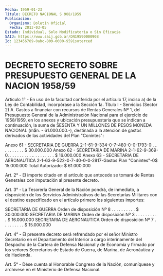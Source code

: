 ```yaml
---
Fecha: 1959-01-23
Título: DECRETO NACIONAL S 908/1959
Publicación:
  Organismo: Boletín Oficial
  Fecha: 2013-03-05
Estado: Individual, Solo Modificatoria o Sin Eficacia
SAIJ: https://www.saij.gob.ar/DN19590000908
Id: 123456789-0abc-809-0000-9591soterced
---
```

# DECRETO SECRETO SOBRE PRESUPUESTO GENERAL DE LA NACION 1958/59

<a id="1"></a>
Artículo 1° - En uso de la facultad conferida por el artículo 17, inciso a) de la Ley de Contabilidad, incorpórase a la Sección 1a. Título I - Servicios (Sector 2) A. Gastos a financiar con recursos de Rentas Generales Nº 1, del Presupuesto General de la Administración Nacional para el ejercicio de 1958/1959, en los anexos y ubicación presupuestaria que se indican a continuación, la suma de SESENTA Y UN MILLONES DE PESOS MONEDA NACIONAL (m$n. - 61.000.000.-), destinada a la atención de gastos derivados de las actividades del Plan "Conintes":

 Anexo 61 - SECRETARIA DE GUERRA  2-1-61-9-334-0-7-480-0-0-1793-0 . .. . . . . . . . . $ 30.000.000 Anexo 62 - SECRETARIA DE MARINA 2-1-62-9-369-0. . . . . . . . . . .. . . . . . . . . $ 16.000.000 Anexo 63 - SECRETARIA DE AERONAUTICA 2-1-63-9-522-0-7-40-0-0-2817-Gastos Plan "Conintes"-0$ 15.000.000                                   Total Autorizado: $ 61.000.000

<a id="2"></a>
Art. 2° - El importe citado en el artículo que antecede se tomará de Rentas Generales con imputación al presente decreto.

<a id="3"></a>
Art. 3° - La Tesorería General de la Nación pondrá, de inmediato, a disposición de los Servicios Administrativos de las Secretarías Militares con el destino especificado en el artículo primero los siguientes importes:

 SECRETARIA DE GUERRA Orden de disposición Nº 8  . . . . . . . . . . $ 30.000.000 SECRETARIA DE MARINA Orden de disposición Nº 3  . . . . . . . . . . $ 16.000.000 SECRETARIA DE AERONAUTICA Orden de disposición Nº 7    . . . . . . . . . $ 15.000.000

<a id="4"></a>
Art. 4° - El presente decreto será refrendado por el señor Ministro Secretario en el Departamento del Interior a cargo interinamente del Despacho de la Cartera de Defensa Nacional y de Economía y firmado por los señores Secretarios de Estado de Guerra, de Marina, de Aeronáutica y de Hacienda.

<a id="5"></a>
Art. 5° - Dése cuenta al Honorable Congreso de la Nación, comuníquese y archívese en el Ministerio de Defensa Nacional.